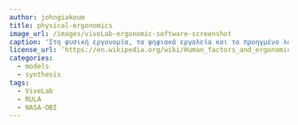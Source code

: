 ```yaml
---
author: johngiakoum
title: physical-ergonomics
image_url: /images/viveLab-ergonomic-software-screenshot
caption: 'Στη φυσική εργονομία, τα ψηφιακά εργαλεία και το προηγμένο λογισμικό επιτρέπουν την ανάλυση ενός χώρου εργασίας.Οι κινήσεις ενός εργαζομένου καταγράφονται χρησιμοποιώντας ένα εργαλείο δέσμευσης κίνησης και εισάγονται σε ένα σύστημα ανάλυσης. Για την ανίχνευση επικίνδυνων στάσεων και κινήσεων, εφαρμόζονται παραδοσιακές μέθοδοι αξιολόγησης κινδύνου στο λογισμικό - όπως για παράδειγμα στο εργονομικό λογισμικό αξιολόγησης ViveLab RULA και NASA-OBI.'
license_url: ‘https://en.wikipedia.org/wiki/Human_factors_and_ergonomics'
categories:
  - models
  - synthesis
tags:
  - ViveLab
  - RULA
  - NASA-OBI
---
```

